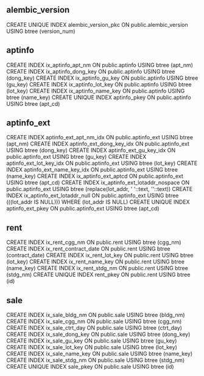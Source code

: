 ## alembic_version
CREATE UNIQUE INDEX alembic_version_pkc ON public.alembic_version USING btree (version_num)

## aptinfo
CREATE INDEX ix_aptinfo_apt_nm ON public.aptinfo USING btree (apt_nm)
CREATE INDEX ix_aptinfo_dong_key ON public.aptinfo USING btree (dong_key)
CREATE INDEX ix_aptinfo_gu_key ON public.aptinfo USING btree (gu_key)
CREATE INDEX ix_aptinfo_lot_key ON public.aptinfo USING btree (lot_key)
CREATE INDEX ix_aptinfo_name_key ON public.aptinfo USING btree (name_key)
CREATE UNIQUE INDEX aptinfo_pkey ON public.aptinfo USING btree (apt_cd)

## aptinfo_ext
CREATE INDEX aptinfo_ext_apt_nm_idx ON public.aptinfo_ext USING btree (apt_nm)
CREATE INDEX aptinfo_ext_dong_key_idx ON public.aptinfo_ext USING btree (dong_key)
CREATE INDEX aptinfo_ext_gu_key_idx ON public.aptinfo_ext USING btree (gu_key)
CREATE INDEX aptinfo_ext_lot_key_idx ON public.aptinfo_ext USING btree (lot_key)
CREATE INDEX aptinfo_ext_name_key_idx ON public.aptinfo_ext USING btree (name_key)
CREATE INDEX ix_aptinfo_ext_aptcd ON public.aptinfo_ext USING btree (apt_cd)
CREATE INDEX ix_aptinfo_ext_lotaddr_nospace ON public.aptinfo_ext USING btree (replace(lot_addr, ' '::text, ''::text))
CREATE INDEX ix_aptinfo_ext_lotaddr_null ON public.aptinfo_ext USING btree (((lot_addr IS NULL))) WHERE (lot_addr IS NULL)
CREATE UNIQUE INDEX aptinfo_ext_pkey ON public.aptinfo_ext USING btree (apt_cd)

## rent
CREATE INDEX ix_rent_cgg_nm ON public.rent USING btree (cgg_nm)
CREATE INDEX ix_rent_contract_date ON public.rent USING btree (contract_date)
CREATE INDEX ix_rent_lot_key ON public.rent USING btree (lot_key)
CREATE INDEX ix_rent_name_key ON public.rent USING btree (name_key)
CREATE INDEX ix_rent_stdg_nm ON public.rent USING btree (stdg_nm)
CREATE UNIQUE INDEX rent_pkey ON public.rent USING btree (id)

## sale
CREATE INDEX ix_sale_bldg_nm ON public.sale USING btree (bldg_nm)
CREATE INDEX ix_sale_cgg_nm ON public.sale USING btree (cgg_nm)
CREATE INDEX ix_sale_ctrt_day ON public.sale USING btree (ctrt_day)
CREATE INDEX ix_sale_dong_key ON public.sale USING btree (dong_key)
CREATE INDEX ix_sale_gu_key ON public.sale USING btree (gu_key)
CREATE INDEX ix_sale_lot_key ON public.sale USING btree (lot_key)
CREATE INDEX ix_sale_name_key ON public.sale USING btree (name_key)
CREATE INDEX ix_sale_stdg_nm ON public.sale USING btree (stdg_nm)
CREATE UNIQUE INDEX sale_pkey ON public.sale USING btree (id)

